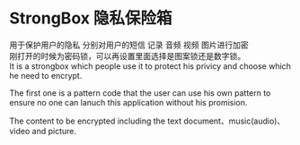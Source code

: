 StrongBox 隐私保险箱
=============
用于保护用户的隐私
分别对用户的短信 记录 音频 视频 图片进行加密  
刚打开的时候为密码锁，可以再设置里面选择是图案锁还是数字锁。  
It is a strongbox which people use it to protect his privicy and choose which he need to encrypt.

The first one is a pattern code that the user can use his own pattern to ensure no one can lanuch this 
application without his promision.

The content to be encrypted including the text document、music(audio)、video and picture.
